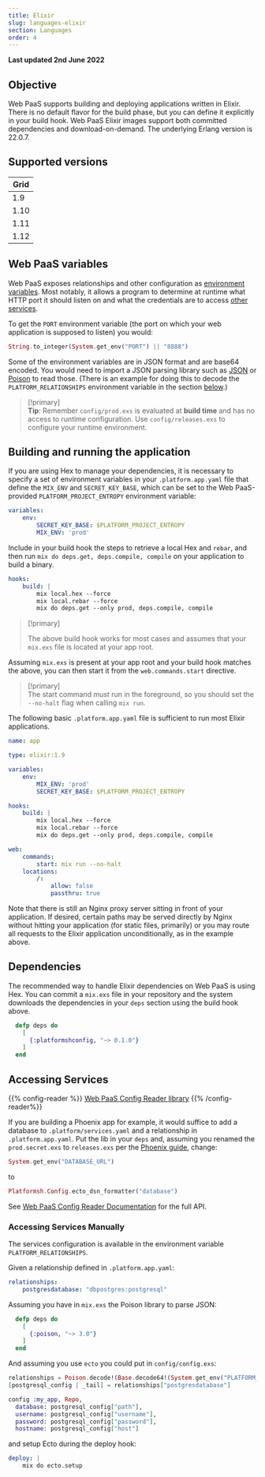```yaml
---
title: Elixir
slug: languages-elixir
section: Languages
order: 4
---
```


**Last updated 2nd June 2022**


## Objective  

Web PaaS supports building and deploying applications written in Elixir. There is no default flavor for the build phase, but you can define it explicitly in your build hook. Web PaaS Elixir images support both committed dependencies and download-on-demand. The underlying Erlang version is 22.0.7.

## Supported versions

| **Grid** | 
|----------------------------------|  
|  1.9 |  
|  1.10 |  
|  1.11 |  
|  1.12 |  


## Web PaaS variables

Web PaaS exposes relationships and other configuration as [environment variables](../development-variables).
Most notably, it allows a program to determine at runtime what HTTP port it should listen on
and what the credentials are to access [other services](../configuration-services).

To get the `PORT` environment variable (the port on which your web application is supposed to listen) you would:

```elixir
String.to_integer(System.get_env("PORT") || "8888")
```

Some of the environment variables are in JSON format and are base64 encoded. You would need to import a JSON parsing library such as [JSON](https://hexdocs.pm/json/readme.html) or [Poison](https://hexdocs.pm/poison/api-reference.html) to read those. (There is an example for doing this to decode the `PLATFORM_RELATIONSHIPS` environment variable in the section [below](#accessing-services-manually).)

> [!primary]  
> **Tip**: Remember `config/prod.exs` is evaluated at **build time** and has no access to runtime configuration. Use `config/releases.exs` to configure your runtime environment.
> 

## Building and running the application

If you are using Hex to manage your dependencies, it is necessary to specify a set of environment variables in your `.platform.app.yaml` file that define the `MIX_ENV` and `SECRET_KEY_BASE`, which can be set to the Web PaaS-provided `PLATFORM_PROJECT_ENTROPY` environment variable:

```yaml
variables:
    env:
        SECRET_KEY_BASE: $PLATFORM_PROJECT_ENTROPY
        MIX_ENV: 'prod'
```

Include in your build hook the steps to retrieve a local Hex and `rebar`, and then run `mix do deps.get, deps.compile, compile` on your application to build a binary.


```yaml   
hooks:
    build: |
        mix local.hex --force
        mix local.rebar --force
        mix do deps.get --only prod, deps.compile, compile
```  


> [!primary]  
> 
> The above build hook works for most cases and assumes that your `mix.exs` file is located at your app root.
> 
> 

Assuming `mix.exs` is present at your app root and your build hook matches the above,
you can then start it from the `web.commands.start` directive.

> [!primary]  
> The start command _must_ run in the foreground, so you should set the `--no-halt` flag when calling `mix run`.
> 

The following basic `.platform.app.yaml` file is sufficient to run most Elixir applications.

```yaml
name: app

type: elixir:1.9

variables:
    env:
        MIX_ENV: 'prod'
        SECRET_KEY_BASE: $PLATFORM_PROJECT_ENTROPY

hooks:
    build: |
        mix local.hex --force
        mix local.rebar --force
        mix do deps.get --only prod, deps.compile, compile

web:
    commands:
        start: mix run --no-halt
    locations:
        /:
            allow: false
            passthru: true
```

Note that there is still an Nginx proxy server sitting in front of your application. If desired, certain paths may be served directly by Nginx without hitting your application (for static files, primarily) or you may route all requests to the Elixir application unconditionally, as in the example above.

## Dependencies

The recommended way to handle Elixir dependencies on Web PaaS is using Hex. 
You can commit a `mix.exs` file in your repository and the system downloads the dependencies in your `deps` section using the build hook above.

```elixir
  defp deps do
    [
	  {:platformshconfig, "~> 0.1.0"}
    ]
  end
```

## Accessing Services

{{% config-reader %}}
[Web PaaS Config Reader library](https://hex.pm/packages/platformshconfig) 
{{% /config-reader%}}

If you are building a Phoenix app for example, it would suffice to add a database to `.platform/services.yaml` and a relationship in `.platform.app.yaml`. Put the lib in your `deps` and, assuming you renamed the `prod.secret.exs` to `releases.exs` per the [Phoenix guide](https://hexdocs.pm/phoenix/releases.html), change:

```elixir
System.get_env("DATABASE_URL")
```

to

```elixir
Platformsh.Config.ecto_dsn_formatter("database")
```

See [Web PaaS Config Reader Documentation](https://hexdocs.pm/platformshconfig/Platformsh.Config.html) for the full API.

### Accessing Services Manually

The services configuration is available in the environment variable `PLATFORM_RELATIONSHIPS`.

Given a relationship defined in `.platform.app.yaml`:


```yaml   
relationships:
    postgresdatabase: "dbpostgres:postgresql"
```  


Assuming you have in `mix.exs` the Poison library to parse JSON:

```elixir
  defp deps do
    [
      {:poison, "~> 3.0"}
    ]
  end
```

And assuming you use `ecto` you could put in `config/config.exs`:

```elixir
relationships = Poison.decode!(Base.decode64!(System.get_env("PLATFORM_RELATIONSHIPS")))
[postgresql_config | _tail] = relationships["postgresdatabase"]

config :my_app, Repo,
  database: postgresql_config["path"],
  username: postgresql_config["username"],
  password: postgresql_config["password"],
  hostname: postgresql_config["host"]
```

and setup Ecto during the deploy hook:

```yaml
deploy: |
    mix do ecto.setup
```
